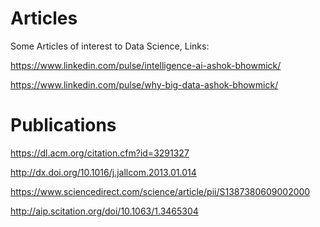 # Articles
Some Articles of interest to Data Science, 
Links:

https://www.linkedin.com/pulse/intelligence-ai-ashok-bhowmick/

https://www.linkedin.com/pulse/why-big-data-ashok-bhowmick/

# Publications

https://dl.acm.org/citation.cfm?id=3291327

http://dx.doi.org/10.1016/j.jallcom.2013.01.014

https://www.sciencedirect.com/science/article/pii/S1387380609002000

http://aip.scitation.org/doi/10.1063/1.3465304
